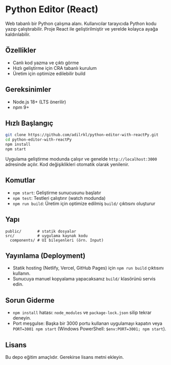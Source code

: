 # Python Editor (React)

Web tabanlı bir Python çalışma alanı. Kullanıcılar tarayıcıda Python kodu yazıp çalıştırabilir. Proje React ile geliştirilmiştir ve yerelde kolayca ayağa kaldırılabilir.

## Özellikler
- Canlı kod yazma ve çıktı görme
- Hızlı geliştirme için CRA tabanlı kurulum
- Üretim için optimize edilebilir build

## Gereksinimler
- Node.js 18+ (LTS önerilir)
- npm 9+

## Hızlı Başlangıç
```bash
git clone https://github.com/adilrkl/python-editor-with-reactPy.git
cd python-editor-with-reactPy
npm install
npm start
```

Uygulama geliştirme modunda çalışır ve genelde `http://localhost:3000` adresinde açılır. Kod değişiklikleri otomatik olarak yenilenir.

## Komutlar
- `npm start`: Geliştirme sunucusunu başlatır
- `npm test`: Testleri çalıştırır (watch modunda)
- `npm run build`: Üretim için optimize edilmiş `build/` çıktısını oluşturur

## Yapı
```
public/       # statik dosyalar
src/          # uygulama kaynak kodu
  components/ # UI bileşenleri (örn. Input)
```

## Yayınlama (Deployment)
- Statik hosting (Netlify, Vercel, GitHub Pages) için `npm run build` çıktısını kullanın.
- Sunucuya manuel kopyalama yapacaksanız `build/` klasörünü servis edin.

## Sorun Giderme
- `npm install` hatası: `node_modules` ve `package-lock.json` silip tekrar deneyin.
- Port meşgulse: Başka bir 3000 portu kullanan uygulamayı kapatın veya `PORT=3001 npm start` (Windows PowerShell: `$env:PORT=3001; npm start`).

## Lisans
Bu depo eğitim amaçlıdır. Gerekirse lisans metni ekleyin.
